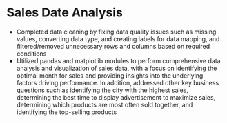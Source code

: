 # Sales Date Analysis
- Completed data cleaning by fixing data quality issues such as missing values, converting data type, and creating labels for data mapping, and filtered/removed unnecessary rows and columns based on required conditions
- Utilized pandas and matplotlib modules to perform comprehensive data analysis and visualization of sales data, with a focus on identifying the optimal month for sales and providing insights into the underlying factors driving performance. In addition, addressed other key business questions such as identifying the city with the highest sales, determining the best time to display advertisement to maximize sales, determining which products are most often sold together, and identifying the top-selling products

